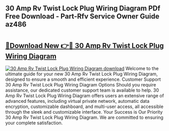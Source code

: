 ## 30 Amp Rv Twist Lock Plug Wiring Diagram PDf Free Download - Part-Rfv Service Owner Guide az486

# <h2><a href="http://dfk1bs3.blite.top/?on=30+Amp+Rv+Twist+Lock+Plug+Wiring+Diagram">🔗Download New 👉🔴 30 Amp Rv Twist Lock Plug Wiring Diagram</a></h2>

[![30 Amp Rv Twist Lock Plug Wiring Diagram download](https://i.imgur.com/lujVjoI.png)](http://dfk1bs3.blite.top/?on=30+Amp+Rv+Twist+Lock+Plug+Wiring+Diagram)
Welcome to the ultimate guide for your new 30 Amp Rv Twist Lock Plug Wiring Diagram, designed to ensure a smooth and efficient experience. Customer Support 30 Amp Rv Twist Lock Plug Wiring Diagram Options Should you require assistance, our dedicated customer support team is available to help. 30 Amp Rv Twist Lock Plug Wiring Diagram offers users an extensive range of advanced features, including virtual private network, automatic data encryption, customizable dashboard, and multi-user access, all accessible through the sleek and customizable interface. Your Success is Our Priority 30 Amp Rv Twist Lock Plug Wiring Diagram. We are committed to ensuring your complete satisfaction.

